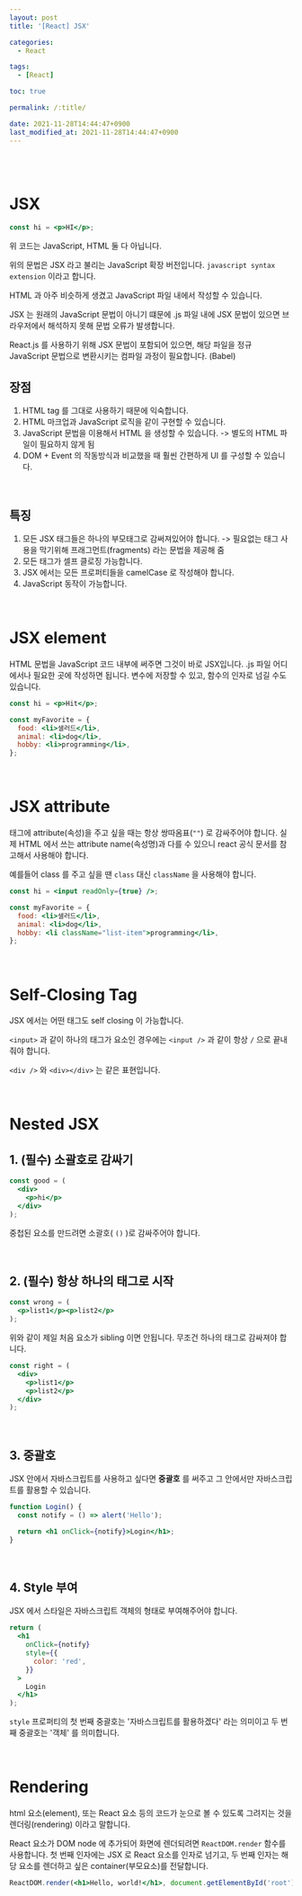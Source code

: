 ```yaml
---
layout: post
title: '[React] JSX'

categories:
  - React

tags:
  - [React]

toc: true

permalink: /:title/

date: 2021-11-28T14:44:47+0900
last_modified_at: 2021-11-28T14:44:47+0900
---
```


<br>
<br>

# JSX

```jsx
const hi = <p>HI</p>;
```

위 코드는 JavaScript, HTML 둘 다 아닙니다.

위의 문법은 JSX 라고 불리는 JavaScript 확장 버전입니다. `javascript syntax extension` 이라고 합니다.

HTML 과 아주 비슷하게 생겼고 JavaScript 파일 내에서 작성할 수 있습니다.

JSX 는 원래의 JavaScript 문법이 아니기 떄문에 .js 파일 내에 JSX 문법이 있으면 브라우저에서 해석하지 못해 문법 오류가 발생합니다.

React.js 를 사용하기 위해 JSX 문법이 포함되어 있으면, 해당 파일을 정규 JavaScript 문법으로 변환시키는 컴파일 과정이 필요합니다. (Babel)

## 장점

1. HTML tag 를 그대로 사용하기 때문에 익숙합니다.
2. HTML 마크업과 JavaScript 로직을 같이 구현할 수 있습니다.
3. JavaScript 문법을 이용해서 HTML 을 생성할 수 있습니다. -> 별도의 HTML 파일이 필요하지 않게 됨
4. DOM + Event 의 작동방식과 비교했을 때 훨씬 간편하게 UI 를 구성할 수 있습니다.

<br>

## 특징

1. 모든 JSX 태그들은 하나의 부모태그로 감써져있어야 합니다. -> 필요없는 태그 사용을 막기위해 프래그먼트(fragments) 라는 문법을 제공해 줌
2. 모든 태그가 셀프 클로징 가능합니다.
3. JSX 에서는 모든 프로퍼티들을 camelCase 로 작성해야 합니다.
4. JavaScript 동작이 가능합니다.

<br>

# JSX element

HTML 문법을 JavaScript 코드 내부에 써주면 그것이 바로 JSX입니다. .js 파일 어디에서나 필요한 곳에 작성하면 됩니다. 변수에 저장할 수 있고, 함수의 인자로 넘길 수도 있습니다.

```jsx
const hi = <p>Hit</p>;

const myFavorite = {
  food: <li>샐러드</li>,
  animal: <li>dog</li>,
  hobby: <li>programming</li>,
};
```

<br>

# JSX attribute

태그에 attribute(속성)을 주고 싶을 때는 항상 쌍따옴표(`""`) 로 감싸주어야 합니다. 실제 HTML 에서 쓰는 attribute name(속성명)과 다를 수 있으니 react 공식 문서를 참고해서 사용해야 합니다.

예를들어 class 를 주고 싶을 땐 `class` 대신 `className` 을 사용해야 합니다.

```jsx
const hi = <input readOnly={true} />;

const myFavorite = {
  food: <li>샐러드</li>,
  animal: <li>dog</li>,
  hobby: <li className="list-item">programming</li>,
};
```

<br>

# Self-Closing Tag

JSX 에서는 어떤 태그도 self closing 이 가능합니다.

`<input>` 과 같이 하나의 태그가 요소인 경우에는 `<input />` 과 같이 항상 `/` 으로 끝내줘야 합니다.

`<div />` 와 `<div></div>` 는 같은 표현입니다.

<br>

# Nested JSX

## 1. (필수) 소괄호로 감싸기

```jsx
const good = (
  <div>
    <p>hi</p>
  </div>
);
```

중첩된 요소를 만드려면 소괄호( `()` )로 감싸주어야 합니다.

<br>

## 2. (필수) 항상 하나의 태그로 시작

```jsx
const wrong = (
  <p>list1</p><p>list2</p>
);
```

위와 같이 제일 처음 요소가 sibling 이면 안됩니다. 무조건 하나의 태그로 감싸져야 합니다.

```jsx
const right = (
  <div>
    <p>list1</p>
    <p>list2</p>
  </div>
);
```

<br>

## 3. 중괄호

JSX 안에서 자바스크립트를 사용하고 싶다면 **중괄호** 를 써주고 그 안에서만 자바스크립트를 활용할 수 있습니다.

```jsx
function Login() {
  const notify = () => alert('Hello');

  return <h1 onClick={notify}>Login</h1>;
}
```

<br>

## 4. Style 부여

JSX 에서 스타일은 자바스크립트 객체의 형태로 부여해주어야 합니다.

```jsx
return (
  <h1
    onClick={notify}
    style={{
      color: 'red',
    }}
  >
    Login
  </h1>
);
```

`style` 프로퍼티의 첫 번째 중괄호는 '자바스크립트를 활용하겠다' 라는 의미이고 두 번째 중괄호는 '객체' 를 의미합니다.

<br>

# Rendering

html 요소(element), 또는 React 요소 등의 코드가 눈으로 볼 수 있도록 그려지는 것을 렌더링(rendering) 이라고 말합니다.

React 요소가 DOM node 에 추가되어 화면에 렌더되려면 `ReactDOM.render` 함수를 사용합니다. 첫 번째 인자에는 JSX 로 React 요소를 인자로 넘기고, 두 번째 인자는 해당 요소를 렌더하고 싶은 container(부모요소)를 전달합니다.

```jsx
ReactDOM.render(<h1>Hello, world!</h1>, document.getElementById('root'));
```
